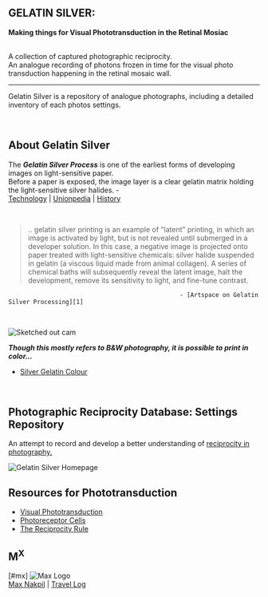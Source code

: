 

## GELATIN SILVER:

**Making things for Visual Phototransduction in the Retinal Mosiac**

<br>
A collection of captured photographic reciprocity.
<br>
An analogue recording of photons frozen in time for the visual photo transduction happening in the retinal mosaic wall.

<br>

---


Gelatin Silver is a repository of analogue photographs, including a detailed inventory of each photos settings.

<br>


##  About Gelatin Silver
The **_Gelatin Silver Process_** is one of the earliest forms of developing images on light-sensitive paper.<br>
Before a paper is exposed, the image layer is a clear gelatin matrix holding the light-sensitive silver halides. - <br>
[Technology](https://en.wikipedia.org/wiki/Gelatin_silver_process#Technology)
|
[Unionpedia](https://en.unionpedia.org/Gelatin_silver_process) | [History](https://smarthistory.org/the-gelatin-silver-process-10-of-12/)

<br />

> .. gelatin silver printing is an example of "latent" printing, in which an image is activated by light, but is not revealed until submerged in a developer solution. In this case, a negative image is projected onto paper treated with light-sensitive chemicals: silver halide suspended in gelatin (a viscous liquid made from animal collagen). A series of chemical baths will subsequently reveal the latent image, halt the development, remove its sensitivity to light, and fine-tune contrast.

                                                    - [Artspace on Gelatin Silver Processing][1]


<br  />

![Sketched out cam](/Users/mxayon/development/gelatin/public/images/photocam.png)
<br>

**_Though this mostly refers to B&W photography, it is possible to print in color..._**
<br>
 - [Silver Gelatin Colour](https://www.analoguelab.com.au/techniques-and-materials/silver-gelatin-colour/)
<br>

## Photographic Reciprocity Database: Settings Repository
An attempt to record and develop a better understanding of [reciprocity in photography.](https://www.picturecorrect.com/tips/understanding-reciprocity-in-photography/)
<br>

![Gelatin Silver Homepage](/Users/mxayon/development/gelatin/gelatinsilver-home.png)



## Resources for Phototransduction
* [Visual Phototransduction](https://reactome.org/content/detail/R-HSA-2187338)
* [Photoreceptor Cells](https://en.wikipedia.org/wiki/Photoreceptor_cell)
* [The Reciprocity Rule](https://www.apogeephoto.com/the-reciprocity-rule-in-photography/)

[1]: https://www.artspace.com/magazine/art_101/collecting-101/whats-a-chromogenic-pigment-or-gelatin-print-the-ultimate-guide-to-digital-and-chemical-photo-54752


## M<sup>X</sup>
[#mx]
![Max Logo](/Users/mxayon/development/gelatin/mx-seafoam.png)
<br   />
[Max Nakpil](https//mxnkpl.com) | [Travel Log](https//mxnkpl.com/blog)
